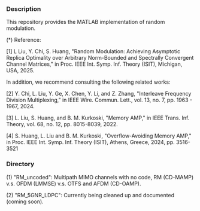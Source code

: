 ### Description
This repository provides the MATLAB implementation of random modulation. 

(*) Reference:

[1] L Liu, Y. Chi, S. Huang, "Random Modulation: Achieving Asymptotic Replica Optimality over Arbitrary Norm-Bounded and Spectrally Convergent Channel Matrices," in Proc. IEEE Int. Symp. Inf. Theory (ISIT), Michigan, USA, 2025.

In addition, we recommend consulting the following related works:

[2] Y. Chi, L. Liu, Y. Ge, X. Chen, Y. Li, and Z. Zhang, "Interleave Frequency Division Multiplexing," in IEEE Wire. Commun. Lett., vol. 13, no. 7, pp. 1963 - 1967, 2024.

[3] L. Liu, S. Huang, and B. M. Kurkoski, "Memory AMP," in IEEE Trans. Inf. Theory, vol. 68, no. 12, pp. 8015-8039, 2022.

[4] S. Huang, L. Liu and B. M. Kurkoski, "Overflow-Avoiding Memory AMP," in Proc. IEEE Int. Symp. Inf. Theory (ISIT), Athens, Greece, 2024, pp. 3516-3521

### Directory

(1) "RM_uncoded": Multipath MIMO channels with no code, RM (CD-MAMP) v.s. OFDM (LMMSE) v.s. OTFS and AFDM (CD-OAMP).

(2) "RM_5GNR_LDPC": Currently being cleaned up and documented (coming soon).
